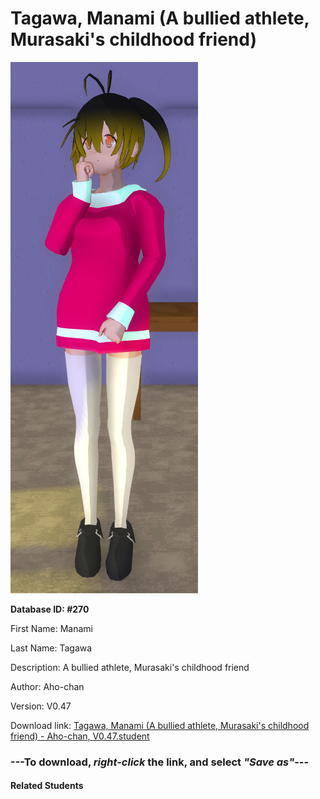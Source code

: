 # Tagawa, Manami (A bullied athlete, Murasaki's childhood friend)

<img src="Files/Tagawa, Manami (A bullied athlete, Murasaki's childhood friend).png" title="Tagawa, Manami (A bullied athlete, Murasaki's childhood friend) - Aho-chan, V0.47">

**Database ID: #270**

First Name: Manami

Last Name: Tagawa

Description: A bullied athlete, Murasaki's childhood friend

Author: Aho-chan

Version: V0.47

Download link: <a href="https://raw.githubusercontent.com/Arbiter1223/Daigaku-Gurashi-Custom-Students/master/Students/Files/Tagawa%2C%20Manami%20(A%20bullied%20athlete%2C%20Murasaki's%20childhood%20friend)%20-%20Aho-chan%2C%20V0.47.student">Tagawa, Manami (A bullied athlete, Murasaki's childhood friend) - Aho-chan, V0.47.student</a>

### ---**To download, _right-click_ the link, and select _"Save as"_**---

#### Related Students

